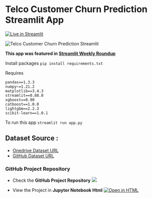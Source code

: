# Telco Customer Churn Prediction Streamlit App
[![Live in Streamlit](https://static.streamlit.io/badges/streamlit_badge_black_white.svg)](https://share.streamlit.io//ahmedshahriar/Telco-Customer-Churn-Prediction-Streamlit-App/main/app.py)

![Telco Customer Churn Prediction Streamlit](https://user-images.githubusercontent.com/40615350/142819900-60053284-5266-4a66-87a3-cddcb2f0d929.gif "Telco Customer Churn Prediction Streamlit")

**This app was featured in [Streamlit Weekly Roundup](https://discuss.streamlit.io/t/weekly-roundup-streamlit-as-a-powerpoint-google-trends-excel-file-updates-and-more/19045#finance-and-business-9)**

Install packages `pip install requirements.txt`

Requires
```
pandas==1.3.3
numpy~=1.21.2
matplotlib==3.4.3
streamlit==0.88.0
xgboost==0.90
catboost==1.0.0
lightgbm==2.2.3
scikit-learn==1.0.1
```

To run this app `streamlit run app.py`


## Dataset Source :

* [Onedrive Dataset URL](https://azubiafrica-my.sharepoint.com/:x:/r/personal/teachops_azubiafrica_org/Documents/Career%20Accelerator%20Data_Sets/LP2%20Datasets/Telco-churn-last-2000.xlsx?d=w4bfb3536a4a143c98f4f79741606114c&csf=1&web=1&e=2V3Njh)
* [GitHub Dataset URL](https://github.com/Azubi-Africa/Career_Accelerator_LP2-Classifcation/blob/ffc6eab27c88e9b50c0bfd55d683511d7da9c590/LP2_Telco-churn-second-2000.csv)



### GitHub Project Repository 
* Check the **GitHub Project Repository**   [![](https://img.shields.io/badge/Customer%20Churn%20Prediction-GitHub-100000?logo=github&logoColor=white)](https://github.com/mgpacifique/Telco-Customer-Churn-Prediction-Streamlit-App-main)


* View the Project in **Jupyter Notebook Html**   [![Open in HTML](https://img.shields.io/badge/Html-Open%20Notebook-blue?logo=HTML5)](https://github.com/mgpacifique/lap_phase_2_chrun_classification-project/blob/a3d4c7216d42e750f1f1fb77d0320325fdb0249e/dap_phase2_churn_classification_project.ipynb) 
